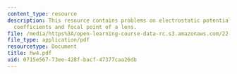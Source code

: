 ```yaml
---
content_type: resource
description: This resource contains problems on electrostatic potential, expansion
  coefficients and focal point of a lens.
file: /media/https%3A/open-learning-course-data-rc.s3.amazonaws.com/22-105-electromagnetic-interactions-fall-2005/0715e56773ee428fbacf47377caa26db_hw4.pdf
file_type: application/pdf
resourcetype: Document
title: hw4.pdf
uid: 0715e567-73ee-428f-bacf-47377caa26db
---
```

